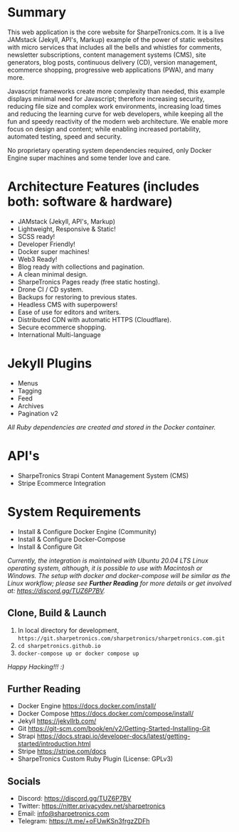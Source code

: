 # Summary
This web application is the core website for SharpeTronics.com. It is a live JAMstack (Jekyll, API's, Markup) example of the power of static websites with micro services that includes all the bells and whistles for comments, newsletter subscriptions, content management systems (CMS), site generators, blog posts, continuous delivery (CD), version management, ecommerce shopping, progressive web applications (PWA), and many more.

Javascript frameworks create more complexity than needed, this example displays minimal need for Javascript; therefore increasing security, reducing file size and complex work environments, increasing load times and reducing the learning curve for web developers, while keeping all the fun and speedy reactivity of the modern web architecture. We enable more focus on design and content; while enabling increased portability, automated testing, speed and security.

No proprietary operating system dependencies required, only Docker Engine super machines and some tender love and care.

# Architecture Features (includes both: software & hardware)
* JAMstack (Jekyll, API's, Markup)
* Lightweight, Responsive & Static!
* SCSS ready!
* Developer Friendly!
* Docker super machines!
* Web3 Ready!
* Blog ready with collections and pagination.
* A clean minimal design.
* SharpeTronics Pages ready (free static hosting).
* Drone CI / CD system.
* Backups for restoring to previous states.
* Headless CMS with superpowers!
* Ease of use for editors and writers.
* Distributed CDN with automatic HTTPS (Cloudflare).
* Secure ecommerce shopping.
* International Multi-language

# Jekyll Plugins
* Menus
* Tagging
* Feed
* Archives
* Pagination v2

*All Ruby dependencies are created and stored in the Docker container.*

# API's
* SharpeTronics Strapi Content Management System (CMS)
* Stripe Ecommerce Integration

# System Requirements
* Install & Configure Docker Engine (Community)
* Install & Configure Docker-Compose
* Install & Configure Git

*Currently, the integration is maintained with Ubuntu 20.04 LTS Linux operating system, although, it is possible to use with Macintosh or Windows. The setup with docker and docker-compose will be similar as the Linux workflow; please see **Further Reading** for more details or get involved at: https://discord.gg/TUZ6P7BV.*

## Clone, Build & Launch
1. In local directory for development, ```https://git.sharpetronics.com/sharpetronics/sharpetronics.com.git```
2. ```cd sharpetronics.github.io```
3. ```docker-compose up or docker compose up```

*Happy Hacking!!! :)*

## Further Reading
* Docker Engine https://docs.docker.com/install/
* Docker Compose https://docs.docker.com/compose/install/
* Jekyll https://jekyllrb.com/
* Git https://git-scm.com/book/en/v2/Getting-Started-Installing-Git
* Strapi https://docs.strapi.io/developer-docs/latest/getting-started/introduction.html
* Stripe https://stripe.com/docs
* SharpeTronics Custom Ruby Plugin (License: GPLv3)

## Socials 
* Discord: https://discord.gg/TUZ6P7BV
* Twitter: https://nitter.privacydev.net/sharpetronics
* Email: info@sharpetronics.com
* Telegram: https://t.me/+oFUwKSn3frgzZDFh